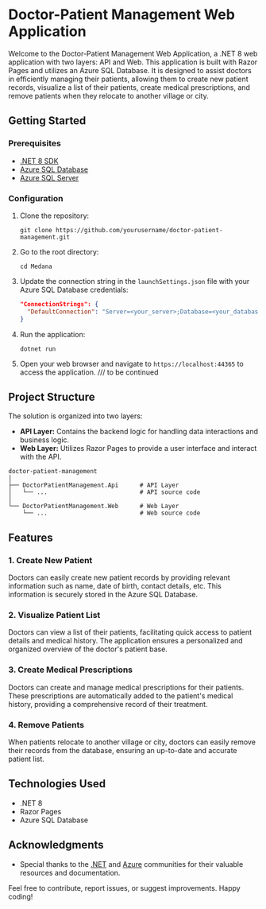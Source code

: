 # Doctor-Patient Management Web Application

Welcome to the Doctor-Patient Management Web Application, a .NET 8 web application with two layers: API and Web. This application is built with Razor Pages and utilizes an Azure SQL Database. It is designed to assist doctors in efficiently managing their patients, allowing them to create new patient records, visualize a list of their patients, create medical prescriptions, and remove patients when they relocate to another village or city.

## Getting Started

### Prerequisites

- [.NET 8 SDK](https://dotnet.microsoft.com/download/dotnet/5.0)
- [Azure SQL Database](https://azure.microsoft.com/en-us/services/sql-database/)
- [Azure SQL Server](https://azure.microsoft.com/en-us/services/sql-database/)

### Configuration

1. Clone the repository:

   ```
   git clone https://github.com/yourusername/doctor-patient-management.git
   ```

2. Go to the root directory:

   ```
   cd Medana
   ```

3. Update the connection string in the `launchSettings.json` file with your Azure SQL Database credentials:

   ```json
   "ConnectionStrings": {
     "DefaultConnection": "Server=<your_server>;Database=<your_database>;User Id=<your_user>;Password=<your_password>;"
   }
   ```

4. Run the application:

   ```
   dotnet run
   ```

5. Open your web browser and navigate to `https://localhost:44365` to access the application. /// to be continued

## Project Structure

The solution is organized into two layers:

- **API Layer:** Contains the backend logic for handling data interactions and business logic.
- **Web Layer:** Utilizes Razor Pages to provide a user interface and interact with the API.

```
doctor-patient-management
│
├── DoctorPatientManagement.Api      # API Layer
│   └── ...                          # API source code
│
└── DoctorPatientManagement.Web      # Web Layer
    └── ...                          # Web source code
```

## Features

### 1. Create New Patient

Doctors can easily create new patient records by providing relevant information such as name, date of birth, contact details, etc. This information is securely stored in the Azure SQL Database.

### 2. Visualize Patient List

Doctors can view a list of their patients, facilitating quick access to patient details and medical history. The application ensures a personalized and organized overview of the doctor's patient base.

### 3. Create Medical Prescriptions

Doctors can create and manage medical prescriptions for their patients. These prescriptions are automatically added to the patient's medical history, providing a comprehensive record of their treatment.

### 4. Remove Patients

When patients relocate to another village or city, doctors can easily remove their records from the database, ensuring an up-to-date and accurate patient list.

## Technologies Used

- .NET 8
- Razor Pages
- Azure SQL Database

## Acknowledgments

- Special thanks to the [.NET](https://dotnet.microsoft.com/) and [Azure](https://azure.microsoft.com/) communities for their valuable resources and documentation.

Feel free to contribute, report issues, or suggest improvements. Happy coding!
```
